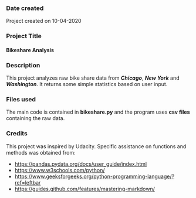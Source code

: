 ### Date created
Project created on 10-04-2020

### Project Title
#### Bikeshare Analysis

### Description
This project analyzes raw bike share data from _**Chicago**_, _**New York**_ and _**Washington**_.  It returns some simple statistics based on user input.

### Files used
The main code is contained in **bikeshare.py** and the program uses **csv files** containing the raw data.

### Credits
This project was inspired by Udacity.
Specific assistance on functions and methods was obtained from:
* https://pandas.pydata.org/docs/user_guide/index.html
* https://www.w3schools.com/python/
* https://www.geeksforgeeks.org/python-programming-language/?ref=leftbar
* https://guides.github.com/features/mastering-markdown/

